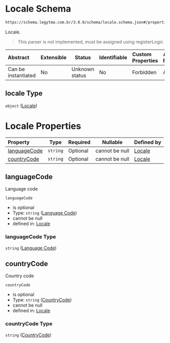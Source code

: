 # Locale Schema

```txt
https://schema.legytma.com.br/3.0.0/schema/locale.schema.json#/properties/locale
```

Locale.


> This parser is not implemented, must be assigned using registerLogic
>

| Abstract            | Extensible | Status         | Identifiable | Custom Properties | Additional Properties | Access Restrictions | Defined In                                                                          |
| :------------------ | ---------- | -------------- | ------------ | :---------------- | --------------------- | ------------------- | ----------------------------------------------------------------------------------- |
| Can be instantiated | No         | Unknown status | No           | Forbidden         | Allowed               | none                | [text_style.schema.json\*](../schema/text_style.schema.json) |

## locale Type

`object` ([Locale](text_style-properties-locale.md))

# Locale Properties

| Property                      | Type     | Required | Nullable       | Defined by                                                                                                                                 |
| :---------------------------- | -------- | -------- | -------------- | :----------------------------------------------------------------------------------------------------------------------------------------- |
| [languageCode](#languageCode) | `string` | Optional | cannot be null | [Locale](locale-properties-language-code.md) |
| [countryCode](#countryCode)   | `string` | Optional | cannot be null | [Locale](locale-properties-countrycode.md)    |

## languageCode

Language code


`languageCode`

-   is optional
-   Type: `string` ([Language Code](locale-properties-language-code.md))
-   cannot be null
-   defined in: [Locale](locale-properties-language-code.md)

### languageCode Type

`string` ([Language Code](locale-properties-language-code.md))

## countryCode

Country code


`countryCode`

-   is optional
-   Type: `string` ([CountryCode](locale-properties-countrycode.md))
-   cannot be null
-   defined in: [Locale](locale-properties-countrycode.md)

### countryCode Type

`string` ([CountryCode](locale-properties-countrycode.md))
